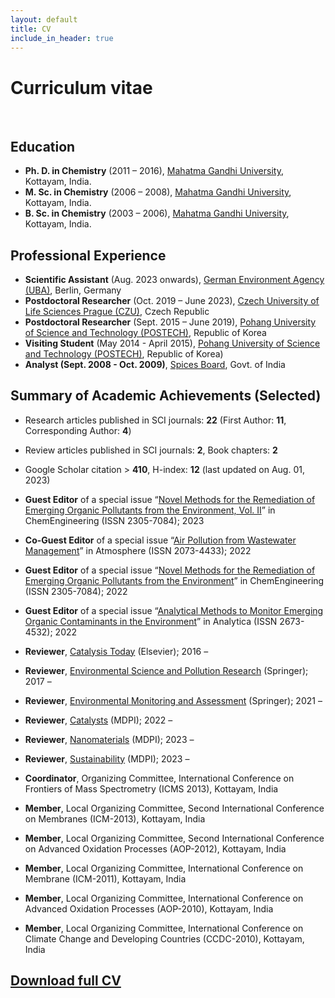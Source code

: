 ```yaml
---
layout: default
title: CV
include_in_header: true
---
```


<style>
    tab1 { padding-left: 4em; }
</style>

<h1>Curriculum vitae</h1>

<p style="text-align: justify;"><tab1></tab1></p>

<h2>Education</h2>

- <b>Ph. D. in Chemistry</b> (2011 – 2016), <a href="https://www.mgu.ac.in/" target="_blank">Mahatma Gandhi University</a>, Kottayam, India.
- <b>M. Sc. in Chemistry</b> (2006 – 2008), <a href="https://www.mgu.ac.in/" target="_blank">Mahatma Gandhi University</a>, Kottayam, India.
- <b>B. Sc. in Chemistry</b> (2003 – 2006), <a href="https://www.mgu.ac.in/" target="_blank">Mahatma Gandhi University</a>, Kottayam, India.


<h2>Professional Experience</h2>

- <b>Scientific Assistant</b> (Aug. 2023 onwards), <a href="https://www.umweltbundesamt.de/en" target="_blank">German Environment Agency (UBA)</a>, Berlin, Germany
- <b>Postdoctoral Researcher</b> (Oct. 2019 – June 2023), <a href="https://www.czu.cz/en" target="_blank">Czech University of Life Sciences Prague (CZU)</a>, Czech Republic
- <b>Postdoctoral Researcher</b> (Sept. 2015 – June 2019), <a href="https://www.postech.ac.kr/eng/" target="_blank">Pohang University of Science and Technology (POSTECH)</a>, Republic of Korea
- <b>Visiting Student</b> (May 2014 - April 2015), <a href="https://www.postech.ac.kr/eng/" target="_blank">Pohang University of Science and Technology (POSTECH)</a>, Republic of Korea)
- <b>Analyst (Sept. 2008 - Oct. 2009)</b>, <a href="http://www.indianspices.com/" target="_blank">Spices Board</a>, Govt. of India

<h2>Summary of Academic Achievements (Selected)</h2>

- Research articles published in SCI journals: <b>22</b> (First Author: <b>11</b>, Corresponding Author: <b>4</b>)
- Review articles published in SCI journals: <b>2</b>, Book chapters: <b>2</b>
- Google Scholar citation > <b>410</b>, H-index: <b>12</b> (last updated on Aug. 01, 2023)
- <b>Guest Editor</b> of a special issue “<a href="https://www.mdpi.com/journal/ChemEngineering/special_issues/VB2R1T3H03" target="_blank">Novel Methods for the Remediation of Emerging Organic Pollutants from the Environment, Vol. II</a>” in ChemEngineering (ISSN 2305-7084); 2023
- <b>Co-Guest Editor</b> of a special issue “<a href="https://www.mdpi.com/journal/atmosphere/special_issues/Air_Wastewater" target="_blank">Air Pollution from Wastewater Management</a>” in Atmosphere (ISSN 2073-4433); 2022
- <b>Guest Editor</b> of a special issue “<a href="https://www.mdpi.com/journal/ChemEngineering/special_issues/remediation_organic_pollutants" target="_blank">Novel Methods for the Remediation of Emerging Organic Pollutants from the Environment</a>” in ChemEngineering (ISSN 2305-7084); 2022
- <b>Guest Editor</b> of a special issue “<a href="https://www.mdpi.com/journal/analytica/special_issues/analytical_methods_organic_contaminants" target="_blank">Analytical Methods to Monitor Emerging Organic Contaminants in the Environment</a>” in Analytica (ISSN 2673-4532); 2022
- <b>Reviewer</b>, <a href="https://www.sciencedirect.com/journal/catalysis-today" target="_blank">Catalysis Today</a> (Elsevier); 2016 –
- <b>Reviewer</b>, <a href="https://www.springer.com/journal/11356" target="_blank">Environmental Science and Pollution Research</a> (Springer); 2017 –
- <b>Reviewer</b>, <a href="https://www.springer.com/journal/10661" target="_blank">Environmental Monitoring and Assessment</a> (Springer); 2021 –
- <b>Reviewer</b>, <a href="https://www.mdpi.com/journal/catalysts" target="_blank">Catalysts</a> (MDPI); 2022 –

- <b>Reviewer</b>, <a href="https://www.mdpi.com/journal/nanomaterials" target="_blank">Nanomaterials</a> (MDPI); 2023 –
- <b>Reviewer</b>, <a href="https://www.mdpi.com/journal/sustainability" target="_blank">Sustainability</a> (MDPI); 2023 –
- <b>Coordinator</b>, Organizing Committee, International Conference on Frontiers of Mass Spectrometry (ICMS 2013), Kottayam, India
- <b>Member</b>, Local Organizing Committee, Second International Conference on Membranes (ICM-2013), Kottayam, India
- <b>Member</b>, Local Organizing Committee, Second International Conference on Advanced Oxidation Processes (AOP-2012), Kottayam, India
- <b>Member</b>, Local Organizing Committee, International Conference on Membrane (ICM-2011), Kottayam, India
- <b>Member</b>, Local Organizing Committee, International Conference on Advanced Oxidation Processes (AOP-2010), Kottayam, India
- <b>Member</b>, Local Organizing Committee, International Conference on Climate Change and Developing Countries (CCDC-2010), Kottayam, India

<h2><a href="https://github.com/sunilsresearch/sunilsresearch.github.io/blob/master/assets/Dr-SunilPaulMathew_CV.pdf?raw=true" target="_blank">Download full CV</a></h2>
